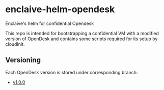 # enclaive-helm-opendesk
Enclaive's helm for confidential Opendesk

This repo is intended for bootstrapping a confidential VM with a modified version of OpenDesk and contains some scripts required for its setup by cloudInit.

## Versioning
Each OpenDesk version is stored under corresponding branch:
- [v1.0.0](https://github.com/enclaive/enclaive-helm-opendesk/tree/v1.0.0)
